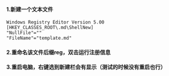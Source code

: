 #### 1.新建一个文本文件

```
Windows Registry Editor Version 5.00
[HKEY_CLASSES_ROOT\.md\ShellNew]
"NullFile"=""
"FileName"="template.md"
```

#### 2.重命名该文件后缀reg，双击运行注册信息

#### 3.重启电脑，右键选到新建栏会有显示（测试的时候没有重启也行）


